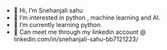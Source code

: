 - 👋 Hi, I’m Snehanjali sahu
- 👀 I’m interested in python , machine learning and AI.
- 🌱 I’m currently learning python.
- 💞 Can meet me through my linkedin account @ linkedin.com/in/snehanjali-sahu-bb7121223/ 

<!---
SSn581/SSn581 is a ✨ special ✨ repository because its `README.md` (this file) appears on your GitHub profile.
You can click the Preview link to take a look at your changes.
--->
